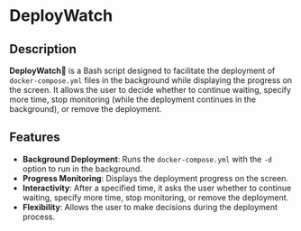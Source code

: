 # DeployWatch

## Description

**DeployWatch**🚀 is a Bash script designed to facilitate the deployment of `docker-compose.yml` files in the background while displaying the progress on the screen. It allows the user to decide whether to continue waiting, specify more time, stop monitoring (while the deployment continues in the background), or remove the deployment.

## Features

- **Background Deployment**: Runs the `docker-compose.yml` with the `-d` option to run in the background.
- **Progress Monitoring**: Displays the deployment progress on the screen.
- **Interactivity**: After a specified time, it asks the user whether to continue waiting, specify more time, stop monitoring, or remove the deployment.
- **Flexibility**: Allows the user to make decisions during the deployment process.
